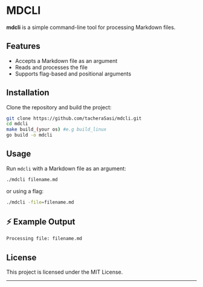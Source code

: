 # MDCLI

**mdcli** is a simple command-line tool for processing Markdown files.

##  Features
- Accepts a Markdown file as an argument
- Reads and processes the file
- Supports flag-based and positional arguments

##  Installation
Clone the repository and build the project:

```sh
git clone https://github.com/tacheraSasi/mdcli.git
cd mdcli
make build_(your os) #e.g build_linux
go build -o mdcli
```

##  Usage

Run `mdcli` with a Markdown file as an argument:

```sh
./mdcli filename.md
```

or using a flag:

```sh
./mdcli -file=filename.md
```

## ⚡ Example Output
```sh
Processing file: filename.md
```

##  License
This project is licensed under the MIT License.

---
